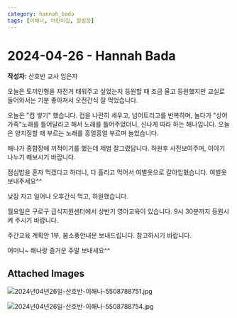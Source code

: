 ```yaml
---
category: hannah_bada
tags: [이해나, 어린이집, 알림장]
---
```


# 2024-04-26 - Hannah Bada

**작성자:** 산호반 교사 임은자  

오늘은 토끼인형을 자전거 태워주고 싶었는지 등원할 때 조금 울고 등원했지만 교실로 들어와서는 기분 좋아져서 오전간식 잘 먹었습니다.

오늘은 "컵 쌓기" 했습니다. 컵을 나란히 세우고, 넘어트리고를 반복하며, 놀다가 "상어가족"노래를 틀어달라고 해서 노래를 틀어주었더니, 신나게 따라 하는 해나입니다. 오늘은 양치질할 때 부르는 노래를 흥얼흥얼 부르며 놀았습니다.

해나가 종합장에 끼적이기를 했는데 제법 잘그렸답니다. 하원후 사진보여주며, 이야기 나누기 해보시기 바랍니다.

점심밥을 혼자 먹겠다고 하더니, 다 흘리고 먹어서 여벌옷으로 갈아입혔습니다.  여벌옷 보내주세요^^

낮잠 자고 일어나 오후간식 먹고, 하원했습니다.

월요일은 구로구 급식지원센터에서 상반기 영아교육이 있습니다. 9시 30분까지 등원시켜 주시기 바랍니다.

주간교육 계획안 1부, 봄소풍안내문 보내드립니다. 참고하시기 바랍니다.

어머니~ 해나랑 즐거운 주말 보내세요^^

## Attached Images
![2024년04년26일-산호반-이해나-5508788751.jpg](https://feghi.github.io/assets/img/bada_photo/2024년04년26일-산호반-이해나-5508788751.jpg)

![2024년04년26일-산호반-이해나-5508788754.jpg](https://feghi.github.io/assets/img/bada_photo/2024년04년26일-산호반-이해나-5508788754.jpg)

